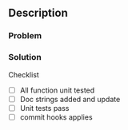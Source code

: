 ## Description 

### Problem

### Solution


Checklist

- [ ] All function unit tested
- [ ] Doc strings added and update
- [ ] Unit tests pass
- [ ] commit hooks applies
